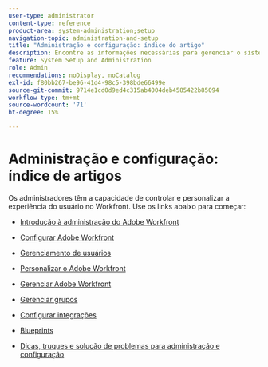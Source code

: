 ```yaml
---
user-type: administrator
content-type: reference
product-area: system-administration;setup
navigation-topic: administration-and-setup
title: "Administração e configuração: índice do artigo"
description: Encontre as informações necessárias para gerenciar o sistema Workfront.
feature: System Setup and Administration
role: Admin
recommendations: noDisplay, noCatalog
exl-id: f80bb267-be96-41d4-98c5-398bde66499e
source-git-commit: 9714e1cd0d9ed4c315ab4004deb4585422b85094
workflow-type: tm+mt
source-wordcount: '71'
ht-degree: 15%

---
```


# Administração e configuração: índice de artigos

<!-- Audited: 12/2023 -->

Os administradores têm a capacidade de controlar e personalizar a experiência do usuário no Workfront. Use os links abaixo para começar:

* [Introdução à administração do Adobe Workfront](../administration-and-setup/get-started-wf-administration/get-started-with-wf-administration.md)
  <!--
  <li data-mc-conditions="QuicksilverOrClassic.Draft mode"><a href="../administration-and-setup/adobe-admin-console/wf-admin-in-admin-console.md" class="MCXref xref" xrefformat="{para}">Workfront administration in the Adobe Admin Console</a> </li>
  -->

* [Configurar Adobe Workfront](../administration-and-setup/set-up-workfront/set-up-workfront.md)
* [Gerenciamento de usuários](../administration-and-setup/add-users/add-users.md)
* [Personalizar o Adobe Workfront](../administration-and-setup/customize-workfront/customize-workfront.md)
* [Gerenciar Adobe Workfront](../administration-and-setup/manage-workfront/manage-workfront.md)
* [Gerenciar grupos](../administration-and-setup/manage-groups/manage-groups.md)
* [Configurar integrações](../administration-and-setup/configure-integrations/workfront-integrations.md)
* [Blueprints](../administration-and-setup/blueprints/blueprints.md)
* [Dicas, truques e solução de problemas para administração e configuração](../administration-and-setup/tips-tricks-and-troubleshooting/ttt-admin-setup.md)
